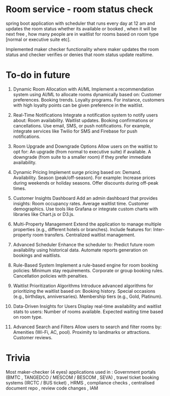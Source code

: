 # Room service - room status check

spring boot application with scheduler that runs every day at 12 am and updates the room status whether its available or booked , when it will be next free , 
how many people are in waitlist for rooms based on room type [normal or executive suite etc]. 

Implemented maker checker functionality where maker updates the room status and checker verifies or denies that room status update realtime.


# To-do in future

1. Dynamic Room Allocation with AI/ML
Implement a recommendation system using AI/ML to allocate rooms dynamically based on:
Customer preferences.
Booking trends.
Loyalty programs.
For instance, customers with high loyalty points can be given preference in the waitlist.

2. Real-Time Notifications
Integrate a notification system to notify users about:
Room availability.
Waitlist updates.
Booking confirmations or cancellations.
Use email, SMS, or push notifications.
For example, integrate services like Twilio for SMS and Firebase for push notifications.

3. Room Upgrade and Downgrade Options
Allow users on the waitlist to opt for:
An upgrade (from normal to executive suite) if available.
A downgrade (from suite to a smaller room) if they prefer immediate availability.

4. Dynamic Pricing
Implement surge pricing based on:
Demand.
Availability.
Season (peak/off-season).
For example:
Increase prices during weekends or holiday seasons.
Offer discounts during off-peak times.

5. Customer Insights Dashboard
Add an admin dashboard that provides insights:
Room occupancy rates.
Average waitlist time.
Customer demographics.
Use tools like Grafana or integrate custom charts with libraries like Chart.js or D3.js.

6. Multi-Property Management
Extend the application to manage multiple properties (e.g., different hotels or branches).
Include features for:
Inter-property room transfers.
Centralized waitlist management.

7. Advanced Scheduler
Enhance the scheduler to:
Predict future room availability using historical data.
Automate reports generation on bookings and waitlists.

8. Rule-Based System
Implement a rule-based engine for room booking policies:
Minimum stay requirements.
Corporate or group booking rules.
Cancellation policies with penalties.

9. Waitlist Prioritization Algorithms
Introduce advanced algorithms for prioritizing the waitlist based on:
Booking history.
Special occasions (e.g., birthdays, anniversaries).
Membership tiers (e.g., Gold, Platinum).

10. Data-Driven Insights for Users
Display real-time availability and waitlist stats to users:
Number of rooms available.
Expected waiting time based on room type.

11. Advanced Search and Filters
Allow users to search and filter rooms by:
Amenities (Wi-Fi, AC, pool).
Proximity to landmarks or attractions.
Customer reviews.

# Trivia

Most maker-checker (4 eyes) applications used in : Government portals (BMTC , TANGEDCO / MESCOM / BESCOM , SEVA) , travel ticket booking systems (IRCTC / BUS ticket) , HRMS , compliance checks , centralised document repo , review code changes , IAM
